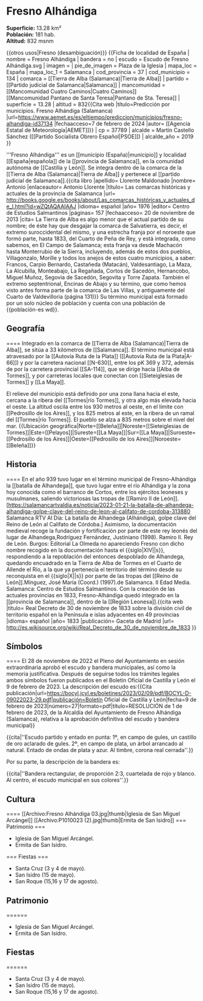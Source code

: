 # Fresno Alhándiga

**Superficie:** 13.28 km²  
**Población:** 181 hab.  
**Altitud:** 832 msnm  

{{otros usos|Fresno (desambiguación)}}
{{Ficha de localidad de España
| nombre = Fresno Alhándiga
| bandera = no
| escudo = Escudo de Fresno Alhándiga.svg
| imagen = 
| pie_de_imagen = Plaza de la Iglesia
| mapa_loc = España
| mapa_loc_1 = Salamanca
| cod_provincia = 37
| cod_municipio = 134
| comarca = [[Tierra de Alba (Salamanca)|Tierra de Alba]]
| partido = [[Partido judicial de Salamanca|Salamanca]]
| mancomunidad = [[Mancomunidad Cuatro Caminos|Cuatro Caminos]]<br/>[[Mancomunidad Pantano de Santa Teresa|Pantano de Sta. Teresa]]
| superficie = 13.28
| altitud = 832<ref>{{Cita web |título=Predicción por municipios. Fresno Alhándiga (Salamanca) |url=https://www.aemet.es/es/eltiempo/prediccion/municipios/fresno-alhandiga-id37134 |fechaacceso=7 de febrero de 2024 |autor= [[Agencia Estatal de Meteorología|AEMET]]}}</ref>
| cp = 37789
| alcalde = Martín Castello Sánchez ([[Partido Socialista Obrero Español|PSOE]])
| alcalde_año = 2019
}}

'''Fresno Alhándiga''' es un [[municipio (España)|municipio]] y localidad [[España|española]] de la [[provincia de Salamanca]], en la comunidad autónoma de [[Castilla y León]]. Se integra dentro de la comarca de la [[Tierra de Alba (Salamanca)|Tierra de Alba]] y pertenece al [[partido judicial de Salamanca]].<ref name=ref_duplicada_1>{{cita libro |apellido= Llorente Maldonado |nombre= Antonio |enlaceautor= Antonio Llorente |título= Las comarcas históricas y actuales de la provincia de Salamanca |url= http://books.google.es/books/about/Las_comarcas_históricas_y_actuales_de_l.html?id=wZQtAQAAIAAJ |idioma= español |año= 1976 |editor= Centro de Estudios Salmantinos |páginas= 157 |fechaacceso= 20 de noviembre de 2013 |cita= La Tierra de Alba es algo menor que el actual partido de su nombre; de éste hay que desgajar la comarca de Salvatierra, es decir, el extremo suroccidental del mismo, y una estrecha franja por el noroeste que formó parte, hasta 1833, del Cuarto de Peña de Rey, y está integrada, como sabemos, en El Campo de Salamanca; esta franja va desde Machacón hasta Monterrubio de la Sierra, incluyendo, además de estos dos pueblos, Villagonzalo, Morille y todos los anejos de estos cuatro municipios, a saber: Francos, Carpio Bernardo, Castañeda (Matacán), Valdesantiago, La Maza, La Alcubilla, Monteabajo, La Regañada, Cortos de Sacedón, Hernancobo, Miguel Muñoz, Segovia de Sacedón, Segovita y Torre Zapata. También el extremo septentrional, Encinas de Abajo y su término, que como hemos visto antes forma parte de la comarca de Las Villas, y antiguamente del Cuarto de Valdevilloria (página 131)}}</ref> Su término municipal está formado por un solo núcleo de población y cuenta con una población de {{población-es wd}}.

## Geografía

====
Integrado en la comarca de [[Tierra de Alba (Salamanca)|Tierra de Alba]], se sitúa a 33 kilómetros de [[Salamanca]]. El término municipal está atravesado por la [[Autovía Ruta de la Plata]] ([[Autovía Ruta de la Plata|A-66]]) y por la carretera nacional [[N-630]], entre los pK 369 y 372, además de por la carretera provincial [[SA-114]], que se dirige hacia [[Alba de Tormes]], y por carreteras locales que conectan con [[Sieteiglesias de Tormes]] y [[La Maya]]. 

El relieve del municipio está definido por una zona llana hacia el este, cercana a la ribera del [[Tormes|río Tormes]], y otra algo más elevada hacia el oeste. La altitud oscila entre los 930 metros al oeste, en el límite con [[Pedrosillo de los Aires]], y los 825 metros al este, en la ribera de un ramal del [[Tormes|río Tormes]]. El pueblo se alza a 835 metros sobre el nivel del mar. 
{{Ubicación geográfica|Norte=[[Beleña]]|Noreste=[[Sieteiglesias de Tormes]]|Este=[[Pelayos]]|Sureste=[[La Maya]]|Sur=[[La Maya]]|Suroeste=[[Pedrosillo de los Aires]]|Oeste=[[Pedrosillo de los Aires]]|Noroeste=[[Beleña]]}}

## Historia

====
En el año 939 tuvo lugar en el término municipal de Fresno-Alhándiga la [[batalla de Alhandega]], que tuvo lugar entre el río Alhándiga y la zona hoy conocida como el barranco de Cortos, entre los ejércitos leoneses y musulmanes, saliendo victoriosas las tropas de [[Ramiro II de León]].<ref>[https://salamancartvaldia.es/noticia/2023-01-21-la-batalla-de-alhandega-alhandiga-golpe-clave-del-reino-de-leon-al-califato-de-cordoba-313880 Salamanca RTV Al Día: La batalla de Alhandega (Alhándiga), golpe clave del Reino de León al Califato de Córdoba.]</ref> Asimismo, la documentación medieval recoge la fundación y fortificación por parte de este rey leonés del lugar de Alhandega,<ref>Rodríguez Fernández, Justiniano (1998). Ramiro II. Rey de León. Burgos: Editorial La Olmeda</ref> no apareciendo Fresno con dicho nombre recogido en la documentación hasta el {{siglo|XIV||s}}, respondiendo a la repoblación del entonces despoblado de Alhandega, quedando encuadrado en la Tierra de Alba de Tormes en el Cuarto de Allende el Río, a la que ya pertenecía el territorio del término desde su reconquista en el {{siglo|X||s}} por parte de las tropas del [[Reino de León]].<ref>Mínguez, José María (Coord.) (1997).de Salamanca. II Edad Media. Salamanca: Centro de Estudios Salmantinos.</ref> Con la creación de las actuales provincias en 1833, Fresno-Alhándiga quedó integrado en la [[provincia de Salamanca]], dentro de la [[Región Leonesa]].<ref>{{cita web |título= Real Decreto de 30 de noviembre de 1833 sobre la división civil de territorio español en la Península e islas adyacentes en 49 provincias |idioma= español |año= 1833 |publicación= Gaceta de Madrid |url= http://es.wikisource.org/wiki/Real_Decreto_de_30_de_noviembre_de_1833 }}</ref>

## Símbolos

====
El 28 de noviembre de 2022 el Pleno del Ayuntamiento en sesión extraordinaria aprobó el escudo y bandera municipales, así como la memoria justificativa. Después de seguirse todos los trámites legales ambos símbolos fueron publicados en el Boletín Oficial de Castilla y León el 9 de febrero de 2023. La descripción del escudo es:<ref name = "simbolos">{{Cita publicación|url=https://bocyl.jcyl.es/boletines/2023/02/09/pdf/BOCYL-D-09022023-29.pdf|publicación=Boletín Oficial de Castilla y León|fecha=9 de febrero de 2023|número=27|formato=pdf|título=RESOLUCIÓN de 1 de febrero de 2023, de la Alcaldía del Ayuntamiento de Fresno Alhándiga (Salamanca), relativa a la aprobación definitiva del escudo y bandera municipal}}</ref>

{{cita|''Escudo partido y entado en punta: 1º, en campo de gules, un castillo de oro aclarado de gules. 2º, en campo de plata, un árbol arrancado al natural. Entado de ondas de plata y azur. Al timbre, corona real cerrada''.}}

Por su parte, la descripción de la bandera es:<ref name = "simbolos"/>

{{cita|''Bandera rectangular, de proporción 2:3, cuartelada de rojo y blanco. Al centro, el escudo municipal en sus colores''.}}

## Cultura

====
[[Archivo:Fresno Alhándiga 03.jpg|thumb|Iglesia de San Miguel Arcángel]]
[[Archivo:P1010023 (2).jpg|thumb|Ermita de San Isidro]]
=== Patrimonio ===
* Iglesia de San Miguel Arcángel.
* Ermita de San Isidro.

=== Fiestas ===
* Santa Cruz (3 y 4 de mayo).
* San Isidro (15 de mayo).
* San Roque (15,16 y 17 de agosto).

## Patrimonio

======
* Iglesia de San Miguel Arcángel.
* Ermita de San Isidro.

## Fiestas

======
* Santa Cruz (3 y 4 de mayo).
* San Isidro (15 de mayo).
* San Roque (15,16 y 17 de agosto).